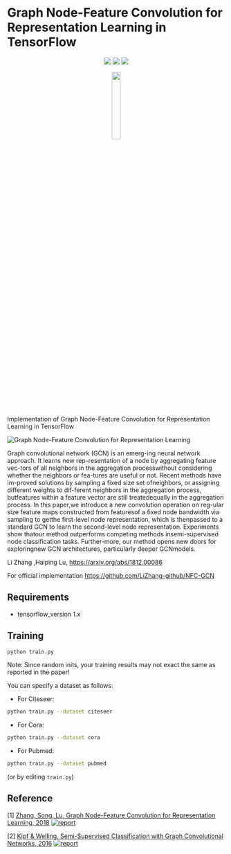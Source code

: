# Graph Node-Feature Convolution for Representation Learning in TensorFlow


<p align="center">
  <a href="https://arxiv.org/abs/1812.00086"><img src="https://img.shields.io/badge/Paper-Report-red"/></a>
  <a href="https://github.com/LiZhang-github/NFC-GCN"><img src="https://img.shields.io/badge/Official-Code-ff69b4"/></a>
  <a href="https://github.com/asarigun/nfc-gcn/blob/main/LICENSE"><img src="https://img.shields.io/github/license/thudm/cogdl"/></a>
</p>


<p align="center"><img width="20%" src="https://github.com/asarigun/nfc-gcn/blob/main/images/tensorflow_logo.png"></p>

Implementation of Graph Node-Feature Convolution for Representation Learning in TensorFlow

![Graph Node-Feature Convolution for Representation Learning](https://github.com/asarigun/nfc-gcn/blob/main/images/figure.jpg)

Graph convolutional network (GCN) is an emerg-ing neural network approach.  It learns new rep-resentation of a node by aggregating feature vec-tors of all neighbors in the aggregation processwithout considering whether the neighbors or fea-tures are useful or not. Recent methods have im-proved solutions by sampling a fixed size set ofneighbors, or assigning different weights to dif-ferent neighbors in the aggregation process, butfeatures within a feature vector are still treatedequally in the aggregation process. In this paper,we introduce a new convolution operation on reg-ular size feature maps constructed from featuresof a fixed node bandwidth via sampling to getthe first-level node representation, which is thenpassed to a standard GCN to learn the second-level node representation. Experiments show thatour method outperforms competing methods insemi-supervised node classification tasks. Further-more, our method opens new doors for exploringnew GCN architectures, particularly deeper GCNmodels.

Li  Zhang ,Haiping  Lu, https://arxiv.org/abs/1812.00086 

For official implementation  https://github.com/LiZhang-github/NFC-GCN


## Requirements
* tensorflow_version 1.x

## Training

```bash
python train.py
```

Note: Since random inits, your training results may not exact the same as reported in the paper!

You can specify a dataset as follows:

* For Citeseer: 
```bash
python train.py --dataset citeseer
```
* For Cora: 
```bash
python train.py --dataset cora
```
* For Pubmed: 
```bash
python train.py --dataset pubmed
```
(or by editing `train.py`)


## Reference

[1] [Zhang, Song, Lu, Graph Node-Feature Convolution for Representation Learning, 2018](https://arxiv.org/abs/1812.00086)  [![report](https://img.shields.io/badge/Official-Code-yellow)](https://github.com/LiZhang-github/NFC-GCN)

[2] [Kipf & Welling, Semi-Supervised Classification with Graph Convolutional Networks, 2016](https://arxiv.org/abs/1609.02907)  [![report](https://img.shields.io/badge/Official-Code-ff69b4)](https://github.com/tkipf/gcn)



